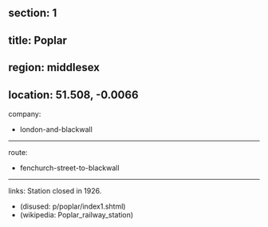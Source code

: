 section: 1
----
title: Poplar
----
region: middlesex
----
location: 51.508, -0.0066
----
company:
- london-and-blackwall
----
route:
- fenchurch-street-to-blackwall
----
links:
Station closed in 1926.
- (disused: p/poplar/index1.shtml)
- (wikipedia: Poplar_railway_station)
